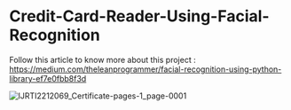 # Credit-Card-Reader-Using-Facial-Recognition

Follow this article to know more about this project :
 https://medium.com/theleanprogrammer/facial-recognition-using-python-library-ef7e0fbb8f3d

![IJRTI2212069_Certificate-pages-1_page-0001](https://user-images.githubusercontent.com/49878564/217020222-1484f679-e581-4313-a6ac-5517a1867720.jpg)
